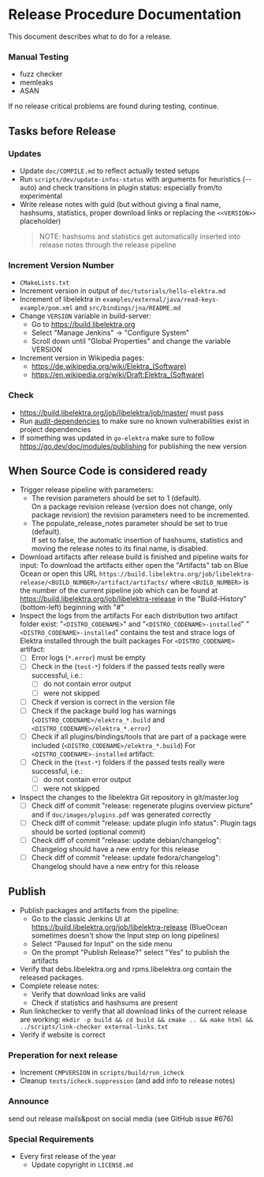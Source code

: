 # Release Procedure Documentation

This document describes what to do for a release.

### Manual Testing

- fuzz checker
- memleaks
- ASAN

If no release critical problems are found during testing, continue.

## Tasks before Release

### Updates

- Update `doc/COMPILE.md` to reflect actually tested setups
- Run `scripts/dev/update-infos-status` with arguments for heuristics (--auto) and check
  transitions in plugin status: especially from/to experimental
- Write release notes with guid (but without giving a final name, hashsums, statistics, proper download links or replacing the `<<VERSION>>` placeholder)
  > NOTE: hashsums and statistics get automatically inserted into release notes through the release pipeline

### Increment Version Number

- `CMakeLists.txt`
- Increment version in output of `doc/tutorials/hello-elektra.md`
- Increment <Version> of libelektra in `examples/external/java/read-keys-example/pom.xml` and `src/bindings/jna/README.md`
- Change `VERSION` variable in build-server:
  - Go to https://build.libelektra.org
  - Select "Manage Jenkins" -> "Configure System"
  - Scroll down until "Global Properties" and change the variable VERSION
- Increment version in Wikipedia pages:
  - https://de.wikipedia.org/wiki/Elektra_(Software)
  - https://en.wikipedia.org/wiki/Draft:Elektra_(Software)

### Check

- https://build.libelektra.org/job/libelektra/job/master/ must pass
- Run [audit-dependencies](/scripts/dev/audit-dependencies) to make sure no known vulnerabilities exist in project dependencies
- If something was updated in `go-elektra` make sure to follow https://go.dev/doc/modules/publishing for publishing the new version

## When Source Code is considered ready

- Trigger release pipeline with parameters:
  - The revision parameters should be set to 1 (default).  
    On a package revision release (version does not change, only package revision) the revision parameters need to be incremented.
  - The populate_release_notes parameter should be set to true (default).  
    If set to false, the automatic insertion of hashsums, statistics and moving the release notes to its final name, is disabled.
- Download artifacts after release build is finished and pipeline waits for input:
  To download the artifacts either open the "Artifacts" tab on Blue Ocean or open this URL
  `https://build.libelektra.org/job/libelektra-release/<BUILD_NUMBER>/artifact/artifacts/`
  where `<BUILD_NUMBER>` is the number of the current pipeline job which can be found at https://build.libelektra.org/job/libelektra-release
  in the "Build-History" (bottom-left) beginning with "#"
- Inspect the logs from the artifacts
  For each distribution two artifact folder exist: "`<DISTRO_CODENAME>`" and "`<DISTRO_CODENAME>-installed`"
  "`<DISTRO_CODENAME>-installed`" contains the test and strace logs of Elektra installed through the built packages
  For `<DISTRO_CODENAME>` artifact:
  - [ ] Error logs (`*.error`) must be empty
  - [ ] Check in the (`test-*`) folders if the passed tests really were successful, i.e.:
    - [ ] do not contain error output
    - [ ] were not skipped
  - [ ] Check if version is correct in the version file
  - [ ] Check if the package build log has warnings (`<DISTRO_CODENAME>/elektra_*.build` and `<DISTRO_CODENAME>/elektra_*.error`)
  - [ ] Check if all plugins/bindings/tools that are part of a package were included (`<DISTRO_CODENAME>/elektra_*.build`)
        For `<DISTRO_CODENAME>-installed` artifact:
  - [ ] Check in the (`test-*`) folders if the passed tests really were successful, i.e.:
    - [ ] do not contain error output
    - [ ] were not skipped
- Inspect the changes to the libelektra Git repository in git/master.log
  - [ ] Check diff of commit "release: regenerate plugins overview picture" and if
        `doc/images/plugins.pdf` was generated correctly
  - [ ] Check diff of commit "release: update plugin info status": Plugin tags should be sorted (optional commit)
  - [ ] Check diff of commit "release: update debian/changelog": Changelog should have a new entry for this release
  - [ ] Check diff of commit "release: update fedora/changelog": Changelog should have a new entry for this release

## Publish

- Publish packages and artifacts from the pipeline:
  - Go to the classic Jenkins UI at https://build.libelektra.org/job/libelektra-release
    (BlueOcean sometimes doesn't show the Input step on long pipelines)
  - Select "Paused for Input" on the side menu
  - On the prompt "Publish Release?" select "Yes" to publish the artifacts
- Verify that debs.libelektra.org and rpms.libelektra.org contain the released packages.
- Complete release notes:
  - Verify that download links are valid
  - Check if statistics and hashsums are present
- Run linkchecker to verify that all download links of the current release are working:
  `mkdir -p build && cd build && cmake .. && make html && ../scripts/link-checker external-links.txt`
- Verify if website is correct

### Preperation for next release

- Increment `CMPVERSION` in `scripts/build/run_icheck`
- Cleanup `tests/icheck.suppression` (and add info to release notes)

### Announce

send out release mails&post on social media (see GitHub issue #676)

### Special Requirements

- Every first release of the year
  - Update copyright in `LICENSE.md`
